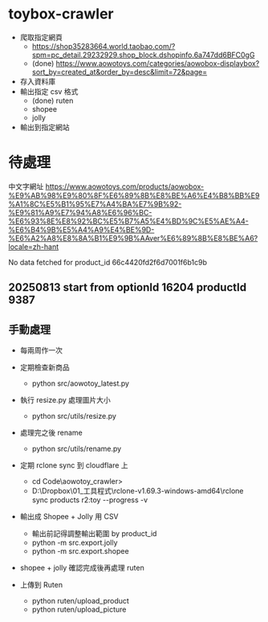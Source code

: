 # toybox-crawler

- 爬取指定網頁
  - https://shop35283664.world.taobao.com/?spm=pc_detail.29232929.shop_block.dshopinfo.6a747dd6BFC0gG
  - (done) https://www.aowotoys.com/categories/aowobox-displaybox?sort_by=created_at&order_by=desc&limit=72&page= 
- 存入資料庫
- 輸出指定 csv 格式
  - (done) ruten
  - shopee
  - jolly
- 輸出到指定網站

# 待處理

中文字網址 https://www.aowotoys.com/products/aowobox-%E9%AB%98%E9%80%8F%E6%89%8B%E8%BE%A6%E4%B8%BB%E9%A1%8C%E5%B1%95%E7%A4%BA%E7%9B%92-%E9%81%A9%E7%94%A8%E6%96%BC-%E6%93%8E%E8%92%BC%E5%B7%A5%E4%BD%9C%E5%AE%A4-%E6%B4%9B%E5%A4%A9%E4%BE%9D-%E6%A2%A8%E8%8A%B1%E9%9B%AAver%E6%89%8B%E8%BE%A6?locale=zh-hant

No data fetched for product_id 66c4420fd2f6d7001f6b1c9b



20250813 start from optionId 16204 productId 9387
--

## 手動處理

- 每兩周作一次

- 定期檢查新商品
  - python src/aowotoy_latest.py 
- 執行 resize.py 處理圖片大小
  - python src/utils/resize.py
- 處理完之後 rename
  - python src/utils/rename.py
- 定期 rclone sync 到 cloudflare 上
  - cd Code\aowotoy_crawler>
  - D:\Dropbox\01_工具程式\rclone-v1.69.3-windows-amd64\rclone sync products r2:toy --progress -v
- 輸出成 Shopee + Jolly 用 CSV
  - 輸出前記得調整輸出範圍 by product_id
  - python -m src.export.jolly
  - python -m src.export.shopee
- shopee + jolly 確認完成後再處理 ruten
- 上傳到 Ruten
  - python ruten/upload_product
  - python ruten/upload_picture


